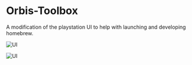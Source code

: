 # Orbis-Toolbox
A modification of the playstation UI to help with launching and developing homebrew.

![UI](https://i.imgur.com/zZnQPYC.png)

![UI](https://i.imgur.com/3cA3s5K.png)
